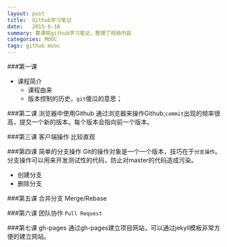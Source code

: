```yaml
---
layout: post
title:  Github学习笔记
date:   2015-6-18
summary: 慕课网github学习笔记，整理了视频内容
categories: MOOC
tags: github mooc
---
```


###第一课
- 课程简介
	- 课程由来
	- 版本控制的历史，`git`傻瓜的意思；

###第二课 浏览器中使用Github
通过浏览器来操作Github;`commit`出现的频率很高，提交一个新的版本。每个版本会指向前一个版本。

###第三课 客户端操作
比较直观

###第四课 简单的分支操作
Git的操作对象是一个一个版本，技巧在于`分支操作`。
分支操作可以用来开发测试性的代码，防止对master的代码造成污染。
- 创建分支
- 删除分支

###第五课 合并分支
Merge/Rebase

###第六课 团队协作
`Pull Request`

###第七课 gh-pages
通过gh-pages建立项目网站，可以通过jekyll模板非常方便的建立网站。






